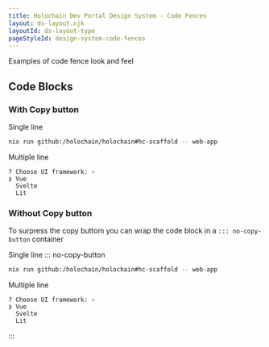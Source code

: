 ```yaml
---
title: Holochain Dev Portal Design System - Code Fences 
layout: ds-layout.njk
layoutId: ds-layout-type
pageStyleId: design-system-code-fences
---
```


Examples of code fence look and feel

<div class="code-blocks">

## Code Blocks

### With Copy button

Single line
```bash
nix run github:/holochain/holochain#hc-scaffold -- web-app
```

Multiple line
```text 
? Choose UI framework: ›
❯ Vue
  Svelte
  Lit
```

### Without Copy button

To surpress the copy buttom you can wrap the code block in a `::: no-copy-button` container

Single line
::: no-copy-button
```bash
nix run github:/holochain/holochain#hc-scaffold -- web-app
```

Multiple line
```text 
? Choose UI framework: ›
❯ Vue
  Svelte
  Lit
```
:::

</div>